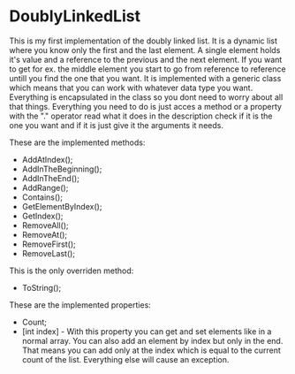 # DoublyLinkedList

This is my first implementation of the doubly linked list. It is a dynamic list where you know only the first and
the last element. A single element holds it's value and a reference to the previous and the next element. If you want 
to get for ex. the middle element you start to go from reference to reference untill you find the one that you want. It is
implemented with a generic class which means that you can work with whatever data type you want. Everything is encapsulated 
in the class so you dont need to worry about all that things. Everything you need to do is just acces a method or a 
property with the "." operator read what it does in the description check if it is the one you want and if it is just
give it the arguments it needs.

These are the implemented methods:
- AddAtIndex();
- AddInTheBeginning();
- AddInTheEnd();
- AddRange();
- Contains();
- GetElementByIndex();
- GetIndex();
- RemoveAll();
- RemoveAt();
- RemoveFirst();
- RemoveLast();

This is the only overriden method:
- ToString();

These are the implemented properties:
- Count;
- [int index] - With this property you can get and set elements like in a normal array.
		You can also add an element by index but only in the end.
		That means you can add only at the index which is equal to the current
		count of the list. Everything else will cause an exception.